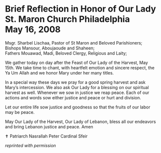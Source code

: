 <h1>
Brief Reflection in Honor of Our Lady<br/>
St. Maron Church Philadelphia<br/>
May 16, 2008
</h1>

Msgr. Sharbel Lischaa, Pastor of St Maron and Beloved Parishioners;</br>
Bishops Mansour, Aboujaoude and Shaheen;</br>
Fathers Mouawad, Madi, Beloved Clergy, Religious and Laity;

We gather today on day after the Feast of Our Lady of the Harvest, May 15th. We take time to chant, with heartfelt emotion and sincere respect, the Ya Um Allah and we honor Mary under her many titles.

In a special way these days we pray for a good spring harvest and ask Mary’s intercession. We also ask Our Lady for a blessing on our spiritual harvest as well. Whenever we sow in justice we reap peace. Each of our actions and words sow either justice and peace or hurt and division.

Let our entire life sow justice and goodness so that the fruits of our labor may be peace.

May Our Lady of the Harvest, Our Lady of Lebanon, bless all our endeavors and bring Lebanon justice and peace. Amen

&#10013; Patriarch Nasrallah Peter Cardinal Sfeir

*reprinted with permission*
